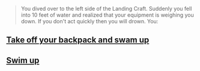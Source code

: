 >You dived over to the left side of the Landing Craft. Suddenly you fell into 10 feet of water and realized that your equipment is weighing you down. If you don't act quickly then you will drown. You:

## [Take off your backpack and swam up](Backpack-Off.md)

## [Swim up](Death-By-Water.md)